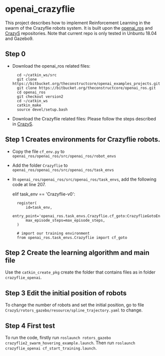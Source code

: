 # openai_crazyflie

This project describes how to implement Reinforcement Learning in the swarm of the Crazyflie robots system. 
It is built upon the [openai_ros](https://bitbucket.org/theconstructcore/openai_ros/src/kinetic-devel/) and [CrazyS](https://github.com/gsilano/CrazyS) repositories. Note that current repo is only tested in Unbuntu 18.04 and Gazebo9.

## Step 0

- Download the openai_ros related files:

        cd ~/catkin_ws/src
        git clone https://bitbucket.org/theconstructcore/openai_examples_projects.git
        git clone https://bitbucket.org/theconstructcore/openai_ros.git
        cd openai_ros
        git checkout version2
        cd ~/catkin_ws
        catkin_make
        source devel/setup.bash

- Download the Crazyflie related files: Please follow the steps described in [CrazyS](https://github.com/gsilano/CrazyS). 

## Step 1 Creates environments for Crazyflie robots.

- Copy the file `cf_env.py` to `openai_ros/openai_ros/src/openai_ros/robot_envs`

- Add the folder `Crazyflie` to `openai_ros/openai_ros/src/openai_ros/task_envs`

- In `openai_ros/openai_ros/src/openai_ros/task_envs`, add the following code at line 207.

    elif task_env == 'Crazyflie-v0':

        register(
            id=task_env,
            entry_point='openai_ros.task_envs.Crazyflie.cf_goto:CrazyflieGotoEnv',
            max_episode_steps=max_episode_steps,
        )

        # import our training environment
        from openai_ros.task_envs.Crazyflie import cf_goto

## Step 2 Create the learning algorithm and main file

Use the `catkin_create_pkg` create the folder that contains files as in folder `crazyflie_openai`.

## Step 3 Edit the initial position of robots

To change the number of robots and set the initial position, go to file `CrazyS/rotors_gazebo/resource/spline_trajectory.yaml` to change.

## Step 4 First test

To run the code, firstly run `roslaunch rotors_gazebo crazyflie2_swarm_hovering_example.launch`.
Then run `roslaunch crazyflie_openai cf_start_training.launch`.
